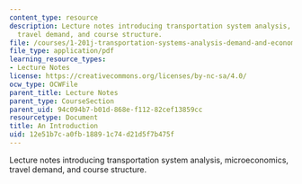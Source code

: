 ```yaml
---
content_type: resource
description: Lecture notes introducing transportation system analysis, microeconomics,
  travel demand, and course structure.
file: /courses/1-201j-transportation-systems-analysis-demand-and-economics-fall-2008/12e51b7ca0fb18891c74d21d5f7b475f_MIT1_201JF08_lec01.pdf
file_type: application/pdf
learning_resource_types:
- Lecture Notes
license: https://creativecommons.org/licenses/by-nc-sa/4.0/
ocw_type: OCWFile
parent_title: Lecture Notes
parent_type: CourseSection
parent_uid: 94c094b7-b01d-868e-f112-82cef13859cc
resourcetype: Document
title: An Introduction
uid: 12e51b7c-a0fb-1889-1c74-d21d5f7b475f
---
```

Lecture notes introducing transportation system analysis, microeconomics, travel demand, and course structure.